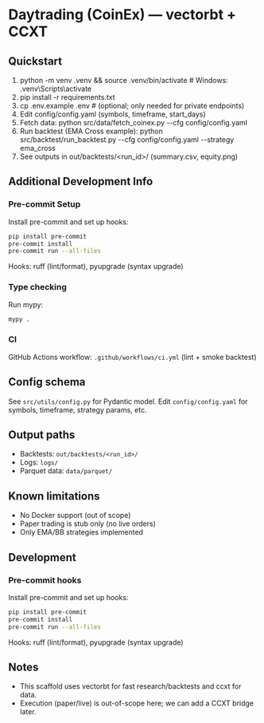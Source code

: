 # Daytrading (CoinEx) — vectorbt + CCXT

## Quickstart

1) python -m venv .venv && source .venv/bin/activate  # Windows: .venv\Scripts\activate
2) pip install -r requirements.txt
3) cp .env.example .env  # (optional; only needed for private endpoints)
4) Edit config/config.yaml (symbols, timeframe, start_days)
5) Fetch data:
   python src/data/fetch_coinex.py --cfg config/config.yaml
6) Run backtest (EMA Cross example):
   python src/backtest/run_backtest.py --cfg config/config.yaml --strategy ema_cross
7) See outputs in out/backtests/<run_id>/ (summary.csv, equity.png)

## Additional Development Info

### Pre-commit Setup

Install pre-commit and set up hooks:

```sh
pip install pre-commit
pre-commit install
pre-commit run --all-files
```

Hooks: ruff (lint/format), pyupgrade (syntax upgrade)

### Type checking

Run mypy:

```sh
mypy .
```

### CI

GitHub Actions workflow: `.github/workflows/ci.yml` (lint + smoke backtest)

## Config schema

See `src/utils/config.py` for Pydantic model. Edit `config/config.yaml` for symbols, timeframe, strategy params, etc.

## Output paths

- Backtests: `out/backtests/<run_id>/`
- Logs: `logs/`
- Parquet data: `data/parquet/`

## Known limitations

- No Docker support (out of scope)
- Paper trading is stub only (no live orders)
- Only EMA/BB strategies implemented

## Development

### Pre-commit hooks

Install pre-commit and set up hooks:

```sh
pip install pre-commit
pre-commit install
pre-commit run --all-files
```

Hooks: ruff (lint/format), pyupgrade (syntax upgrade)

## Notes

- This scaffold uses vectorbt for fast research/backtests and ccxt for data.
- Execution (paper/live) is out-of-scope here; we can add a CCXT bridge later.
